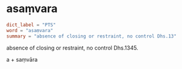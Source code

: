 # asaṃvara

``` toml
dict_label = "PTS"
word = "asaṃvara"
summary = "absence of closing or restraint, no control Dhs.13"
```

absence of closing or restraint, no control Dhs.1345.

a \+ saṃvāra

